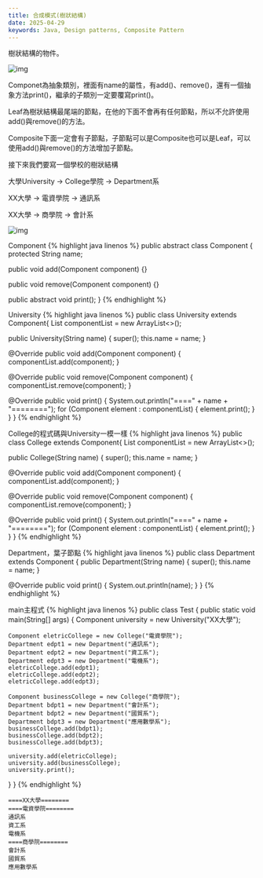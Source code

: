```yaml
---
title: 合成模式(樹狀結構)
date: 2025-04-29
keywords: Java, Design patterns, Composite Pattern
---
```

樹狀結構的物件。

![img]({{site.imgurl}}/pattern/composite.png)

Componet為抽象類別，裡面有name的屬性，有add()、remove()，還有一個抽象方法print()，繼承的子類別一定要覆寫print()。

Leaf為樹狀結構最尾端的節點，在他的下面不會再有任何節點，所以不允許使用add()與remove()的方法。

Composite下面一定會有子節點，子節點可以是Composite也可以是Leaf，可以使用add()與remove()的方法增加子節點。

接下來我們要寫一個學校的樹狀結構

大學University -> College學院 -> Department系

XX大學 -> 電資學院 -> 通訊系

XX大學 -> 商學院 -> 會計系

![img]({{site.imgurl}}/pattern/composite2.png)

Component
{% highlight java linenos %}
public abstract class Component {
  protected String name;

  public void add(Component component) {}

  public void remove(Component component) {}

  public abstract void print();
}
{% endhighlight %}

University
{% highlight java linenos %}
public class University extends Component{
  List<Component> componentList = new ArrayList<>();

  public University(String name) {
    super();
    this.name = name;
  }

  @Override
  public void add(Component component) {
    componentList.add(component);
  }

  @Override
  public void remove(Component component) {
    componentList.remove(component);
  }

  @Override
  public void print() {
    System.out.println("====" + name + "========");
    for (Component element : componentList) {
      element.print();
    }
  }
}
{% endhighlight %}

College的程式碼與University一模一樣
{% highlight java linenos %}
public class College extends Component{
  List<Component> componentList = new ArrayList<>();

  public College(String name) {
    super();
    this.name = name;
  }

  @Override
  public void add(Component component) {
    componentList.add(component);
  }

  @Override
  public void remove(Component component) {
    componentList.remove(component);
  }

  @Override
  public void print() {
    System.out.println("====" + name + "========");
    for (Component element : componentList) {
      element.print();
    }
  }
}
{% endhighlight %}

Department，葉子節點
{% highlight java linenos %}
public class Department extends Component {
  public Department(String name) {
    super();
    this.name = name;
  }

  @Override
  public void print() {
    System.out.println(name);
  }
}
{% endhighlight %}

main主程式
{% highlight java linenos %}
public class Test {
  public static void main(String[] args) {
    Component university = new University("XX大學");

    Component eletricCollege = new College("電資學院");
    Department edpt1 = new Department("通訊系");
    Department edpt2 = new Department("資工系");
    Department edpt3 = new Department("電機系");
    eletricCollege.add(edpt1);
    eletricCollege.add(edpt2);
    eletricCollege.add(edpt3);

    Component businessCollege = new College("商學院");
    Department bdpt1 = new Department("會計系");
    Department bdpt2 = new Department("國貿系");
    Department bdpt3 = new Department("應用數學系");
    businessCollege.add(bdpt1);
    businessCollege.add(bdpt2);
    businessCollege.add(bdpt3);

    university.add(eletricCollege);
    university.add(businessCollege);
    university.print();
  }
}
{% endhighlight %}
```
====XX大學========
====電資學院========
通訊系
資工系
電機系
====商學院========
會計系
國貿系
應用數學系
```